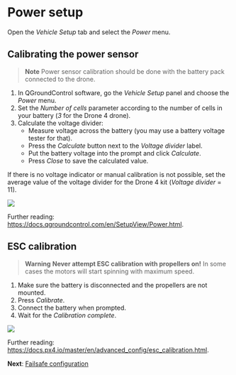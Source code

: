 # Power setup

Open the *Vehicle Setup* tab and select the *Power* menu.

## Calibrating the power sensor

> **Note** Power sensor calibration should be done with the battery pack connected to the drone.

1. In QGroundControl software, go the *Vehicle Setup* panel and choose the *Power* menu.
2. Set the *Number of cells* parameter according to the number of cells in your battery (*3* for the Drone 4 drone).
3. Calculate the voltage divider:
    * Measure voltage across the battery (you may use a battery voltage tester for that).
    * Press the *Calculate* button next to the *Voltage divider* label.
    * Put the battery voltage into the prompt and click *Calculate*.
    * Press *Close* to save the calculated value.

If there is no voltage indicator or manual calibration is not possible, set the average value of the voltage divider for the Drone 4 kit (*Voltage divider* = 11).

<img src="../assets/qgc-voltage-divider.png" class="zoom">

Further reading: https://docs.qgroundcontrol.com/en/SetupView/Power.html.

## ESC calibration

> **Warning** **Never attempt ESC calibration with propellers on!** In some cases the motors will start spinning with maximum speed.

1. Make sure the battery is disconnected and the propellers are not mounted.
2. Press *Calibrate*.
3. Connect the battery when prompted.
4. Wait for the *Calibration complete*.

<img src="../assets/qgc-power.png" class="zoom">

Further reading: https://docs.px4.io/master/en/advanced_config/esc_calibration.html.

**Next**: [Failsafe configuration](failsafe.md)
